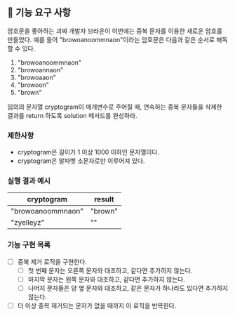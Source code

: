 ## 🚀 기능 요구 사항

암호문을 좋아하는 괴짜 개발자 브라운이 이번에는 중복 문자를 이용한 새로운 암호를 만들었다. 예를 들어 "browoanoommnaon"이라는 암호문은 다음과 같은 순서로 해독할 수 있다.

1. "browoanoommnaon"
2. "browoannaon"
3. "browoaaon"
4. "browoon"
5. "brown"

임의의 문자열 cryptogram이 매개변수로 주어질 때, 연속하는 중복 문자들을 삭제한 결과를 return 하도록 solution 메서드를 완성하라.

### 제한사항

- cryptogram은 길이가 1 이상 1000 이하인 문자열이다.
- cryptogram은 알파벳 소문자로만 이루어져 있다.

### 실행 결과 예시

| cryptogram | result |
| --- | --- |
| "browoanoommnaon" | "brown" |
| "zyelleyz" | "" |

### 기능 구현 목록
- [ ] 중복 제거 로직을 구현한다. 
  - [ ] 첫 번째 문자는 오른쪽 문자와 대조하고, 같다면 추가하지 않는다. 
  - [ ] 마지막 문자는 왼쪽 문자와 대조하고, 같다면 추가하지 않는다.
  - [ ] 나머지 문자들은 양 옆 문자와 대조하고, 같은 문자가 하나라도 있다면 추가하지 않는다.
- [ ] 더 이상 중복 제거되는 문자가 없을 때까지 이 로직을 반복한다.